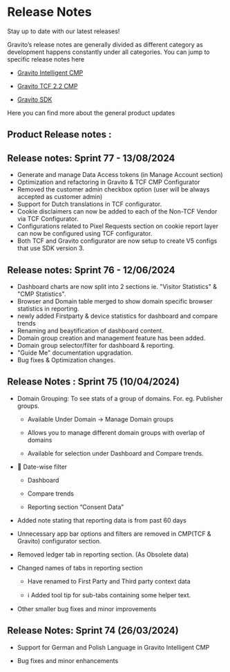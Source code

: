 Release Notes
=============

Stay up to date with our latest releases!

Gravito’s release notes are generally divided as different category as development happens constantly under all categories. You can jump to specific release notes here

*   [Gravito Intelligent CMP](https://docs.gravito.net/docs/Gravito_Intelligent_CMP/Release_Notes/)
    
*   [Gravito TCF 2.2 CMP](https://docs.gravito.net/docs/Gravito_TCF_2.2_CMP/Release_Notes/)
    
*   [Gravito SDK](https://docs.gravito.net/Gravito_SDK/Release_Notes/)
    

Here you can find more about the general product updates

Product Release notes : 
---------------------

Release notes: Sprint 77 - 13/08/2024
--------------------------------------

   * Generate and manage Data Access tokens (in Manage Account section)
   * Optimization and refactoring in Gravito & TCF CMP Configurator
   * Removed the customer admin checkbox option (user will be always accepted as customer admin)
   * Support for Dutch translations in TCF configurator.
   * Cookie disclaimers can now be added to each of the Non-TCF Vendor via TCF Configurator.
   * Configurations related to Pixel Requests section on cookie report layer can now be configured using TCF configurator.
   * Both TCF and Gravito configurator are now setup to create V5 configs that use SDK version 3.


Release notes: Sprint 76 - 12/06/2024 
--------------------------------------

 * Dashboard charts are now split into 2 sections ie. "Visitor Statistics" & "CMP Statistics".
  * Browser and Domain table merged to show domain specific browser statistics in reporting.
 * newly added Firstparty & device statistics for dashboard and compare trends
 * Renaming and beaytification of dashboard content.
 * Domain group creation and management feature has been added.
 * Domain group selector/filter for dashboard & reporting.
 * "Guide Me" documentation upgradation.
 * Bug fixes & Optimization changes.


Release Notes : Sprint 75 (10/04/2024)
--------------------------------------

*   Domain Grouping: To see stats of a group of domains. For. eg. Publisher groups.
    
    *   Available Under Domain -> Manage Domain groups
        
    *   Allows you to manage different domain groups with overlap of domains
        
    *   Available for selection under Dashboard and Compare trends.
        
*   📅 Date-wise filter
    
    *   Dashboard
        
    *   Compare trends
        
    *   Reporting section “Consent Data”
        
*   Added note stating that reporting data is from past 60 days
    
*   Unnecessary app bar options and filters are removed in CMP(TCF & Gravito) configurator section.
    
*   Removed ledger tab in reporting section. (As Obsolete data)
    
*   Changed names of tabs in reporting section
    
    *   Have renamed to First Party and Third party context data
        
    *   ℹ Added tool tip for sub-tabs containing some helper text.
        
*   Other smaller bug fixes and minor improvements
    

Release Notes: Sprint 74 (26/03/2024)
-------------------------------------

*   Support for German and Polish Language in Gravito Intelligent CMP
    
*   Bug fixes and minor enhancements